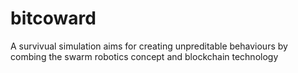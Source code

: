 # bitcoward
A survivual simulation aims for creating unpreditable behaviours by combing the swarm robotics concept and blockchain technology
